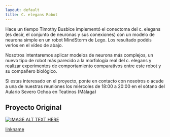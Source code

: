 ```yaml
---
layout: default
title: C. elegans Robot
---
```


Hace un tiempo Timothy Busbice implementó el conectoma del c. elegans (es decir, el conjunto de neuronas y sus conexiones) con un modelo de neurona simple en un robot MindStorm de Lego. Los resultado podéis verlos en el vídeo de abajo.

Nosotros intentaremos aplicar modelos de neurona más complejos, un nuevo tipo de robot más parecido a la morfología real del c. elegans y realizar experimentos de comportamiento comparativos entre este robot y su compañero biológico.

Si estas interesado en el proyecto, ponte en contacto con nosotros o acude a una de nuestras reuniones los miércoles de 18:00 a 20:00 en el sótano del Aulario Severo Ochoa en Teatinos (Málaga)

## Proyecto Original

[![IMAGE ALT TEXT HERE](https://img.youtube.com/vi/2LWqN2NCnfU/0.jpg)](https://www.youtube.com/watch?v=2LWqN2NCnfU)

[linkname](https://www.youtube.com/watch?v=2LWqN2NCnfU)
